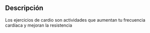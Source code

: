 ## Descripción
Los ejercicios de cardio son actividades que aumentan tu frecuencia cardíaca y mejoran la resistencia